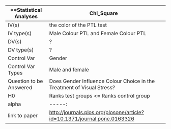| **Statistical Analyses | Chi_Square |  |
| ---|---|---|
| IV(s) | the color of the PTL test |  |
| IV type(s) | Male Colour PTL and Female Colour PTL |  | 
| DV(s) |?   |  |
| DV type(s) |? |  |
| Control Var |Gender |  |
| Control Var Types | Male and female |  |
| Question to be Answered | Does Gender Influence Colour Choice in the Treatment of Visual Stress? |  |
| H0 | Ranks test groups <= Ranks control group |  |
| alpha | -----: |  |
| link to paper | http://journals.plos.org/plosone/article?id=10.1371/journal.pone.0163326  |  |   
